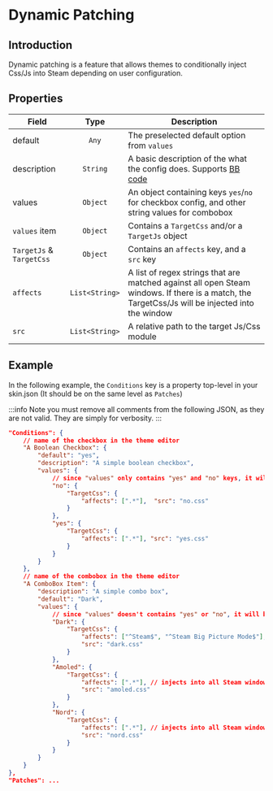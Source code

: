 # Dynamic Patching

## Introduction

Dynamic patching is a feature that allows themes to conditionally inject Css/Js into Steam depending on user configuration.

## Properties

|Field|Type|Description|
|-----|:------:|-----------|
|default|`Any`|The preselected default option from `values`|
|description|`String`|A basic description of the what the config does. Supports [BB code][guide]|
|values|`Object`|An object containing keys `yes`/`no` for checkbox config, and other string values for combobox|
|`values` item|`Object`|Contains a `TargetCss` and/or a `TargetJs` object|
|`TargetJs` & `TargetCss`|`Object`|Contains an `affects` key, and a `src` key|
|`affects`|`List<String>`|A list of regex strings that are matched against all open Steam windows. If there is a match, the TargetCss/Js will be injected into the window|
|`src`|`List<String>`|A relative path to the target Js/Css module|



## Example

In the following example, the `Conditions` key is a property top-level in your skin.json (It should be on the same level as `Patches`)

:::info
Note you must remove all comments from the following JSON, as they are not valid. They are simply for verbosity.
:::


```json
"Conditions": {
    // name of the checkbox in the theme editor
    "A Boolean Checkbox": {
        "default": "yes",
        "description": "A simple boolean checkbox",
        "values": {
            // since "values" only contains "yes" and "no" keys, it will be rendered as a checkbox
            "no": {
                "TargetCss": {
                    "affects": [".*"],  "src": "no.css"
                }
            },
            "yes": {
                "TargetCss": {
                    "affects": [".*"], "src": "yes.css" 
                }
            }
        }
    },
    // name of the combobox in the theme editor
    "A ComboBox Item": {
        "description": "A simple combo box",
        "default": "Dark",
        "values": {
            // since "values" doesn't contains "yes" or "no", it will be rendered as a combo box with "Dark", "Amoled", and "Nord"
            "Dark": {
                "TargetCss": {
                    "affects": ["^Steam$", "^Steam Big Picture Mode$"], // injects into Steam window, and BPM only.
                    "src": "dark.css"
                }
            },
            "Amoled": {
                "TargetCss": {
                    "affects": [".*"], // injects into all Steam windows.
                    "src": "amoled.css"
                }
            },
            "Nord": {
                "TargetCss": {
                    "affects": [".*"], // injects into all Steam windows.
                    "src": "nord.css"
                }
            }
        }
    }
},
"Patches": ...
```

[guide]: https://steamcommunity.com/sharedfiles/filedetails/?id=2807121939

